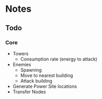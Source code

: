 # Notes

## Todo

### Core

* Towers
    * Consumption rate (energy to attack)
* Enemies
    * Spawning
    * Move to nearest building
    * Attack building
* Generate Power Site locations
* Transfer Nodes